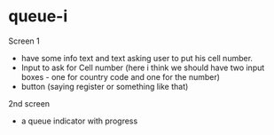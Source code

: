 # queue-i

Screen 1

+ have some info text and text asking user to put his cell number.
+ Input to ask for Cell number (here i think we should have two input boxes - one for country code and one for the number)
+ button (saying register or something like that)

2nd screen

+ a queue indicator with progress
